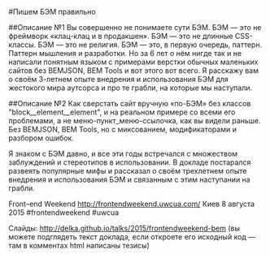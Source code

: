 #Пишем БЭМ правильно

##Описание №1
Вы совершенно не понимаете сути БЭМ. БЭМ — это не фреймворк «клац-клац и в продакшен». БЭМ — это не длинные CSS-классы. БЭМ — это не религия. БЭМ — это, в первую очередь, паттерн. Паттерн мышления и разработки. Но за 6 лет о нём нигде так и не написали понятным языком с примерами верстки обычных маленьких сайтов без BEMJSON, BEM Tools и вот этого вот всего. Я расскажу вам о своём 3-летнем опыте внедрения и использования БЭМ для жестокого мира аутсорса и про те грабли, на которые мы наступали.

##Описание №2
Как сверстать сайт вручную «по-БЭМ» без классов "block__element__element", и на реальном примере со всеми его проблемами, а не меню-пункт_меню-ссылочка, как вы видели раньше. Без BEMJSON, BEM Tools, но с миксованием, модификаторами и разбором ошибок.

Я знаком с БЭМ давно, и все эти годы встречался с множеством заблуждений и стереотипов в использовании. В докладе постарался развеять популярные мифы и рассказал о своём трехлетнем опыте внедрения и использования БЭМ и связанным с этим наступании на грабли.


Front–end Weekend
http://frontendweekend.uwcua.com/
Киев
8 августа 2015
#frontendweekend 
#uwcua

Слайды: http://delka.github.io/talks/2015/frontendweekend-bem
(вы можете подглядеть текст доклада, если откроете его исходный код — там в комментах html написаны тезисы)
